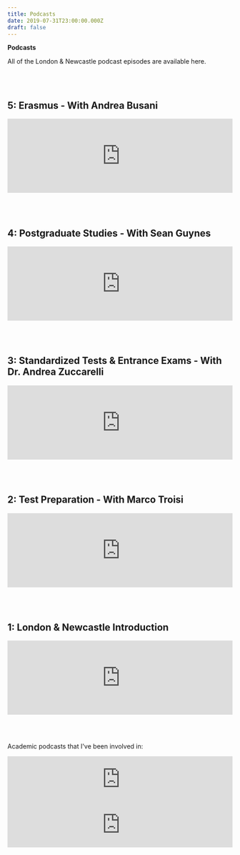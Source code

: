 ```yaml
---
title: Podcasts
date: 2019-07-31T23:00:00.000Z
draft: false
---
```

**Podcasts**

All of the London & Newcastle podcast episodes are available here.

<br /><br />

## 5: Erasmus - With Andrea Busani

<iframe width="100%" height="166" scrolling="no" frameborder="no" allow="autoplay" src="https://w.soundcloud.com/player/?url=https%3A//api.soundcloud.com/tracks/728789731&color=%23ff5500&auto_play=false&hide_related=false&show_comments=true&show_user=true&show_reposts=false&show_teaser=true"></iframe>

<br /><br />

## 4: Postgraduate Studies - With Sean Guynes

<iframe width="100%" height="166" scrolling="no" frameborder="no" allow="autoplay" src="https://w.soundcloud.com/player/?url=https%3A//api.soundcloud.com/tracks/724902109&color=%23ff5500&auto_play=false&hide_related=false&show_comments=true&show_user=true&show_reposts=false&show_teaser=true"></iframe>

<br /><br />

## 3: Standardized Tests & Entrance Exams - With Dr. Andrea Zuccarelli

<iframe width="100%" height="166" scrolling="no" frameborder="no" allow="autoplay" src="https://w.soundcloud.com/player/?url=https%3A//api.soundcloud.com/tracks/718178026&color=%23ff5500&auto_play=false&hide_related=false&show_comments=true&show_user=true&show_reposts=false&show_teaser=true"></iframe>

<br /><br />

## 2: Test Preparation - With Marco Troisi

<iframe width="100%" height="166" scrolling="no" frameborder="no" allow="autoplay" src="https://w.soundcloud.com/player/?url=https%3A//api.soundcloud.com/tracks/714936715&color=%23ff5500&auto_play=false&hide_related=false&show_comments=true&show_user=true&show_reposts=false&show_teaser=true"></iframe>

<br /><br />

## 1: London & Newcastle Introduction

<iframe width="100%" height="166" scrolling="no" frameborder="no" allow="autoplay" src="https://w.soundcloud.com/player/?url=https%3A//api.soundcloud.com/tracks/710258731&color=%23ff5500&auto_play=false&hide_related=false&show_comments=true&show_user=true&show_reposts=false&show_teaser=true"></iframe>

<br /><br />

Academic podcasts that I've been involved in:

<iframe src="https://anchor.fm/the-nerve/embed/episodes/Ep-11-Academic-Writing-e2ck6n/a-a5plug" height="102px" width="100%" frameborder="0" scrolling="no"></iframe>

<iframe src="https://anchor.fm/the-nerve/embed/episodes/Ep-01-Teresa-Deevy-e16h15/a-a2n499" height="102px" width="100%" frameborder="0" scrolling="no"></iframe>
